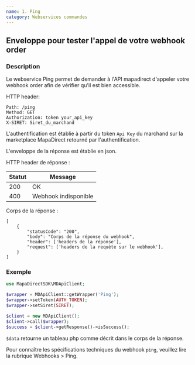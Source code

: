 ```yaml
---
name: 1. Ping
category: Webservices commandes
---
```



## Enveloppe pour tester l'appel de votre webhook order ##


### Description ###

Le webservice Ping permet de demander à l'API mapadirect d'appeler votre webhook order afin de vérifier qu'il est bien accessible.

HTTP header:

```
Path: /ping
Method: GET
Authorization: token your_api_key
X-SIRET: Siret_du_marchand
```

L'authentification est établie à partir du token `Api Key` du marchand sur la marketplace MapaDirect retourné par l'authentification.

L'enveloppe de la réponse est établie en json.

HTTP header de réponse :

| Statut | Message |
| ------ | ------ |
| 200 | OK |
| 400 | Webhook indisponible |

Corps de la réponse :

```application/json
[
    {
        "statusCode": "200",
        "body": "Corps de la réponse du webhook",
        "header": ['headers de la réponse'],
        "request": ['headers de la requète sur le webhook'],
    }
]
```


### Exemple ###

```php
use MapaDirectSDK\MDApiClient;

$wrapper = MDApiClient::getWrapper('Ping');
$wrapper->setToken(AUTH_TOKEN);
$wrapper->setSiret(SIRET);

$client = new MDApiClient();
$client->call($wrapper);
$success = $client->getResponse()->isSuccess();
```

`$data` retourne un tableau php comme décrit dans le corps de la réponse.

Pour connaître les spécifications techniques du webhook `ping`, veuillez lire la rubrique Webhooks > Ping.
